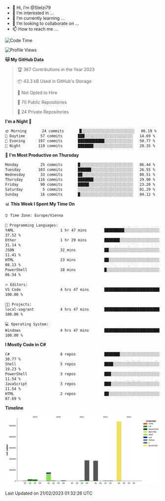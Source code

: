 - 👋 Hi, I’m @Stelzi79
- 👀 I’m interested in ...
- 🌱 I’m currently learning ...
- 💞️ I’m looking to collaborate on ...
- 📫 How to reach me ...

<!--START_SECTION:waka-->
![Code Time](http://img.shields.io/badge/Code%20Time-834%20hrs%207%20mins-blue)

![Profile Views](http://img.shields.io/badge/Profile%20Views-0-blue)

**🐱 My GitHub Data** 

> 🏆 367 Contributions in the Year 2023
 > 
> 📦 43.3 kB Used in GitHub's Storage 
 > 
> 🚫 Not Opted to Hire
 > 
> 📜 70 Public Repositories 
 > 
> 🔑 24 Private Repositories  
 > 
**I'm a Night 🦉** 

```text
🌞 Morning       24 commits       █░░░░░░░░░░░░░░░░░░░░░░░░   06.19 % 
🌆 Daytime       57 commits       ███░░░░░░░░░░░░░░░░░░░░░░   14.69 % 
🌃 Evening      197 commits       ████████████░░░░░░░░░░░░░   50.77 % 
🌙 Night        110 commits       ███████░░░░░░░░░░░░░░░░░░   28.35 % 

```
📅 **I'm Most Productive on Thursday** 

```text
Monday          25 commits       █░░░░░░░░░░░░░░░░░░░░░░░░   06.44 % 
Tuesday        103 commits       ██████░░░░░░░░░░░░░░░░░░░   26.55 % 
Wednesday       33 commits       ██░░░░░░░░░░░░░░░░░░░░░░░   08.51 % 
Thursday       116 commits       ███████░░░░░░░░░░░░░░░░░░   29.90 % 
Friday          90 commits       █████░░░░░░░░░░░░░░░░░░░░   23.20 % 
Saturday         5 commits       ░░░░░░░░░░░░░░░░░░░░░░░░░   01.29 % 
Sunday          16 commits       █░░░░░░░░░░░░░░░░░░░░░░░░   04.12 % 

```


📊 **This Week I Spent My Time On** 

```text
⌚︎ Time Zone: Europe/Vienna

💬 Programming Languages: 
YAML                     1 hr 47 mins        █████████░░░░░░░░░░░░░░░░   37.52 % 
Other                    1 hr 29 mins        ███████░░░░░░░░░░░░░░░░░░   31.14 % 
JSON                     32 mins             ██░░░░░░░░░░░░░░░░░░░░░░░   11.41 % 
HTML                     23 mins             ██░░░░░░░░░░░░░░░░░░░░░░░   08.13 % 
PowerShell               18 mins             █░░░░░░░░░░░░░░░░░░░░░░░░   06.34 % 

🔥 Editors: 
VS Code                  4 hrs 47 mins       █████████████████████████   100.00 % 

🐱‍💻 Projects: 
local-vagrant            4 hrs 47 mins       █████████████████████████   100.00 % 

💻 Operating System: 
Windows                  4 hrs 47 mins       █████████████████████████   100.00 % 

```

**I Mostly Code in C#** 

```text
C#                       8 repos             ███████░░░░░░░░░░░░░░░░░░   30.77 % 
Shell                    5 repos             ████░░░░░░░░░░░░░░░░░░░░░   19.23 % 
PowerShell               3 repos             ███░░░░░░░░░░░░░░░░░░░░░░   11.54 % 
JavaScript               3 repos             ███░░░░░░░░░░░░░░░░░░░░░░   11.54 % 
HTML                     2 repos             ██░░░░░░░░░░░░░░░░░░░░░░░   07.69 % 

```


**Timeline**

![Chart not found](https://raw.githubusercontent.com/Stelzi79/Stelzi79/main/charts/bar_graph.png) 


 Last Updated on 21/02/2023 01:32:26 UTC
<!--END_SECTION:waka-->

<!---
Stelzi79/Stelzi79 is a ✨ special ✨ repository because its `README.md` (this file) appears on your GitHub profile.
You can click the Preview link to take a look at your changes.
--->
